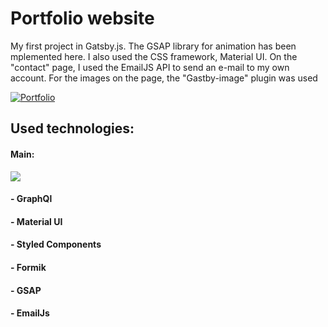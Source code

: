 # Portfolio website
My first project in Gatsby.js. The GSAP library for animation has been mplemented here. I also used the CSS framework, Material UI. On the
"contact" page, I used the EmailJS API to send an e-mail to my own account.
For the images on the page, the "Gastby-image" plugin was used

[![Portfolio](https://i.ibb.co/Wt84DHP/portfolio.jpg "Portfolio")](https://jakubimiolczyk.gatsbyjs.io/ "Portfolio")

## Used technologies: 
#### Main: 
![](https://i.ibb.co/Y3Rbp3Q/Gatsby.png)

#### - GraphQl
#### - Material UI
#### - Styled Components
#### - Formik
#### - GSAP
#### - EmailJs





